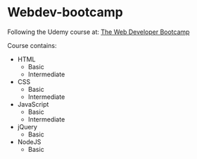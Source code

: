 # Webdev-bootcamp

Following the Udemy course at: [The Web Developer Bootcamp](https://www.udemy.com/the-web-developer-bootcamp/learn/v4/content)

Course contains:
- HTML
  - Basic
  - Intermediate
- CSS
  - Basic
  - Intermediate
- JavaScript
  - Basic
  - Intermediate
- jQuery
  - Basic
- NodeJS
  - Basic